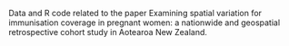 Data and R code related to the paper Examining spatial variation for immunisation coverage in pregnant women: a nationwide and geospatial retrospective cohort study in Aotearoa New Zealand.
